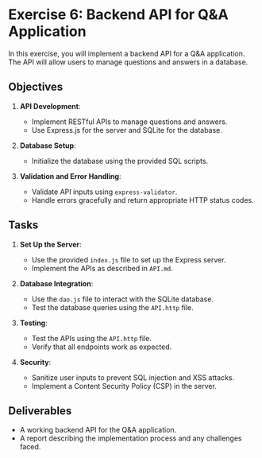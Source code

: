 # Exercise 6: Backend API for Q&A Application

In this exercise, you will implement a backend API for a Q&A application. The API will allow users to manage questions and answers in a database.

## Objectives

1. **API Development**:
   - Implement RESTful APIs to manage questions and answers.
   - Use Express.js for the server and SQLite for the database.

2. **Database Setup**:
   - Initialize the database using the provided SQL scripts.

3. **Validation and Error Handling**:
   - Validate API inputs using `express-validator`.
   - Handle errors gracefully and return appropriate HTTP status codes.

## Tasks

1. **Set Up the Server**:
   - Use the provided `index.js` file to set up the Express server.
   - Implement the APIs as described in `API.md`.

2. **Database Integration**:
   - Use the `dao.js` file to interact with the SQLite database.
   - Test the database queries using the `API.http` file.

3. **Testing**:
   - Test the APIs using the `API.http` file.
   - Verify that all endpoints work as expected.

4. **Security**:
   - Sanitize user inputs to prevent SQL injection and XSS attacks.
   - Implement a Content Security Policy (CSP) in the server.

## Deliverables

- A working backend API for the Q&A application.
- A report describing the implementation process and any challenges faced.
